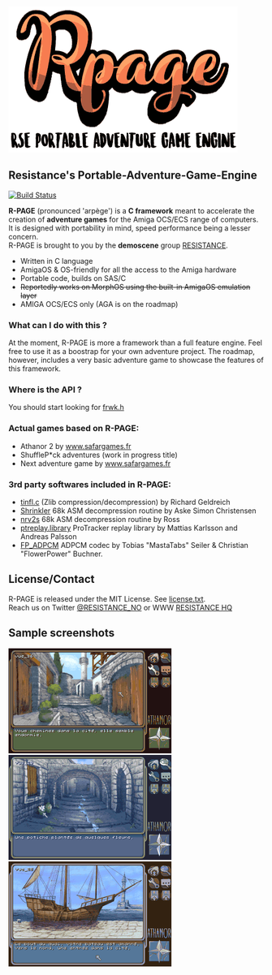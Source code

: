 ![](docs/img/rpage_logo.png)
## Resistance's Portable-Adventure-Game-Engine

[![Build Status](https://travis-ci.org/ResistanceVault/rpage.svg?branch=master)](https://travis-ci.org/ResistanceVault/rpage)

**R-PAGE** (pronounced 'arpège') is a **C framework** meant to accelerate the creation of **adventure games** for the Amiga OCS/ECS range of computers. It is designed with portability in mind, speed performance being a lesser concern.<br>
R-PAGE is brought to you by the **demoscene** group [RESISTANCE](https://resistance.no/).

* Written in C language
* AmigaOS & OS-friendly for all the access to the Amiga hardware
* Portable code, builds on SAS/C
* ~~Reportedly works on MorphOS using the built-in AmigaOS emulation layer~~
* AMIGA OCS/ECS only (AGA is on the roadmap)

### What can I do with this ?
At the moment, R-PAGE is more a framework than a full feature engine. Feel free to use it as a boostrap for your own adventure project. The roadmap, however, includes a very basic adventure game to showcase the features of this framework.

### Where is the API ?
You should start looking for [frwk.h](rpage/frwk.h)

### Actual games based on R-PAGE:
* Athanor 2 by www.safargames.fr
* ShuffleP\*ck adventures (work in progress title)
* Next adventure game by www.safargames.fr

### 3rd party softwares included in R-PAGE:
* [tinfl.c](https://github.com/richgel999/miniz) (Zlib compression/decompression) by Richard Geldreich
* [Shrinkler](https://github.com/askeksa/Shrinkler) 68k ASM decompression routine by Aske Simon Christensen
* [nrv2s](https://github.com/jonathanbennett73/amiga-pjz-sax-offender/tree/master/Projects/SaxOffender/Framework/Depack) 68k ASM decompression routine by Ross
* [ptreplay.library](http://aminet.net/package/mus/play/ptreplay66) ProTracker replay library by Mattias Karlsson and Andreas
Palsson
* [FP_ADPCM](http://aminet.net/package/util/pack/MT_ADPCM) ADPCM codec by Tobias "MastaTabs" Seiler & Christian "FlowerPower" Buchner.

## License/Contact
R-PAGE is released under the MIT License. See [license.txt](license.txt).<br>
Reach us on Twitter [@RESISTANCE_NO](https://twitter.com/RESISTANCE_NO) or WWW [RESISTANCE HQ](https://resistance.no/)


## Sample screenshots

![Screenshot](.screenshots/athanor2_shot0.png)
![Screenshot](.screenshots/athanor2_shot1.png)
![Screenshot](.screenshots/athanor2_shot2.png)
